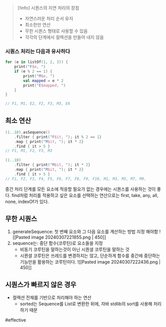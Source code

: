 > [!info] 시퀀스의 지연 처리의 장점
> - 자연스러운 처리 순서 유지
> - 최소한만 연산
> - 무한 시퀀스 형태로 사용할 수 있음
> - 각각의 단계에서 컬렉션을 만들어 내지 않음

### 시퀀스 처리는 다음과 유사하다
``` kotlin
for (e in listOf(1, 2, 3)) {
	print("F$e, ")
	if (e % 2 == 1) {
		print("M$e, ")
		val mapped = e * 2
		print("E$mapped, ")
	}
}

// F1, M1, E2, F2, F3, M3, E6
```
## 최소 연산
``` kotlin
(1..10).asSequence()
	.filter { print("F$it, "); it % 2 == 1}
	.map { print("M$it, "); it * 2}
	.find { it > 5 }
// F1, M1, F2, F3, M3
	
(1..10)
	.filter { print("M$it, "); it * 2}
	.map { print("M$it, "); it * 2}
	.find { it > 5 }
// F1, F2, F3, F4, F5, F6, F7, F8, F9, F10, M1, M3, M5, M7, M9,
```
중간 처리 단계를 모든 요소에 적응할 필요가 없는 경우에는 시퀀스를 사용하는 것이 좋다.
find처럼 처리를 적용하고 싶은 요소를 선택하는 연산으로는
first, take, any, all, none, indexOf가 있다.
## 무한 시퀀스
1. generateSequence: 첫 번째 요소와 그 다음 요소를 계산하는 방법 지정 해야함
![[Pasted image 20240307221855.png | 450]]
2. sequence는: 중단 함수(코루틴)로 요소들을 지정
	- 비동기 코루틴을 말하는것이 아닌 시퀀셜 코루틴을 말하는 것
	- 시퀀셜 코루틴은 쓰레드를 변경하지는 않고, 단순하게 함수를 중간에 중단하는 기능만을 활용하는 코루틴이다.
![[Pasted image 20240307222436.png | 450]]
## 시퀀스가 빠르지 않은 경우
- 컬렉션 전체를 기반으로 처리해야 하는 연산
	- sorted는 Sequence를 List로 변환한 뒤에, 자바 stdlib의 sort를 사용해 처리하기 때문

#effective 
